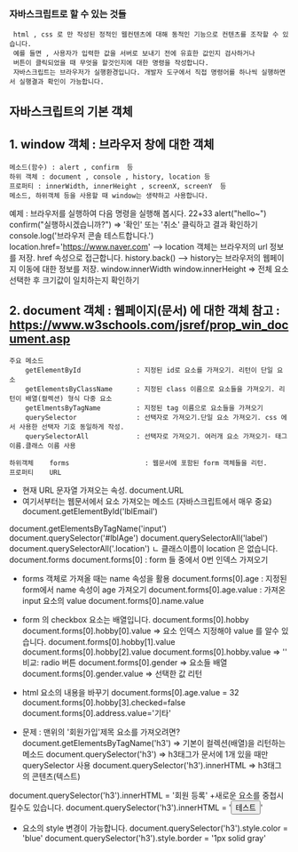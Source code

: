 ### 자바스크립트로 할 수 있는 것들

     html , css 로 만 작성된 정적인 웹컨텐츠에 대해 동적인 기능으로 컨텐츠를 조작할 수 있습니다.
     예를 들면 , 사용자가 입력한 값을 서버로 보내기 전에 유효한 값인지 검사하거나
     버튼이 클릭되었을 때 무엇을 할것인지에 대한 명령을 작성합니다.
     자바스크립트는 브라우저가 실행환경입니다. 개발자 도구에서 직접 명령어를 하나씩 실행하면서 실행결과 확인이 가능합니다.

## 자바스크립트의 기본 객체

## 1. window 객체 : 브라우저 창에 대한 객체

    메소드(함수) : alert , confirm  등
    하위 객체 : document , console , history, location 등
    프로퍼티 : innerWidth, innerHeight , screenX, screenY  등
    메소드, 하위객체 등을 사용할 때 window는 생략하고 사용합니다.

예제 : 브라우저를 실행하여 다음 명령을 실행해 봅시다.
22+33
alert("hello~")
confirm("실행하시겠습니까?") => '확인' 또는 '취소' 클릭하고 결과 확인하기
console.log('브라우저 콘솔 테스트합니다.')
location.href='https://www.naver.com' --> location 객체는 브라우저의 url 정보를 저장. href 속성으로 접근합니다.
history.back() --> history는 브라우저의 웹페이지 이동에 대한 정보를 저장.
window.innerWidth
window.innerHeight => 전체 요소 선택한 후 크기값이 일치하는지 확인하기

## 2. document 객체 : 웹페이지(문서) 에 대한 객체 참고 : https://www.w3schools.com/jsref/prop_win_document.asp

    주요 메소드
    	getElementById				: 지정된 id로 요소를 가져오기. 리턴이 단일 요소
    	getElementsByClassName		: 지정된 class 이름으로 요소들을 가져오기. 리턴이 배열(컬렉션) 형식 다중 요소
    	getElmentsByTagName			: 지정된 tag 이름으로 요소들을 가져오기
    	querySelector				: 선택자로 가져오기.단일 요소 가져오기. css 에서 사용한 선택자 기호 동일하게 작성.
    	querySelectorAll			: 선택자로 가져오기. 여러개 요소 가져오기- 태그이름.클래스 이름 사용

    하위객체	forms					: 웹문서에 포함된 form 객체들을 리턴.
    프로퍼티	URL

-   현재 URL 문자열 가져오는 속성.
    document.URL
-   여기서부터는 웹문서에서 요소 가져오는 메소드 (자바스크립트에서 매우 중요)
    document.getElementById('lblEmail')

document.getElementsByTagName('input')
document.querySelector('#lblAge')
document.querySelectorAll('label')
document.querySelectorAll('.location')
ㄴ 클래스이름이 location 은 없습니다.
document.forms
document.forms[0] : form 들 중에서 0번 인덱스 가져오기

-   forms 객체로 가져올 때는 name 속성을 활용
    document.forms[0].age : 지정된 form에서 name 속성이 age 가져오기
    document.forms[0].age.value : 가져온 input 요소의 value
    document.forms[0].name.value
-   form 의 checkbox 요소는 배열입니다.
    document.forms[0].hobby
    document.forms[0].hobby[0].value => 요소 인덱스 지정해야 value 를 알수 있습니다.
    document.forms[0].hobby[1].value
    document.forms[0].hobby[2].value
    document.forms[0].hobby.value => ''
    비교: radio 버튼
    document.forms[0].gender => 요소들 배열
    document.forms[0].gender.value => 선택한 값 리턴

-   html 요소의 내용을 바꾸기
    document.forms[0].age.value = 32
    document.forms[0].hobby[3].checked=false
    document.forms[0].address.value='기타'

-   문제 : 맨위의 '회원가입'제목 요소를 가져오려면?
    document.getElementsByTagName('h3') => 기본이 컬렉션(배열)을 리턴하는 메소드
    document.querySelector('h3') => h3태그가 문서에 1개 있을 때만 querySelector 사용
    document.querySelector('h3').innerHTML => h3태그의 콘텐츠(텍스트)

document.querySelector('h3').innerHTML = '회원 등록' +새로운 요소를 중첩시킬수도 있습니다.
document.querySelector('h3').innerHTML = '<button>테스트</button>'

-   요소의 style 변경이 가능합니다.
    document.querySelector('h3').style.color = 'blue'
    document.querySelector('h3').style.border = '1px solid gray'
